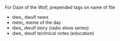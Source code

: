 For Daze of the Wolf, prepended tags on name of file

- dwn_ dwulf news
- mem_ meme of the day
- dws_ dwulf story (radio show series)
- dwe_ dwulf technical notes (education)



